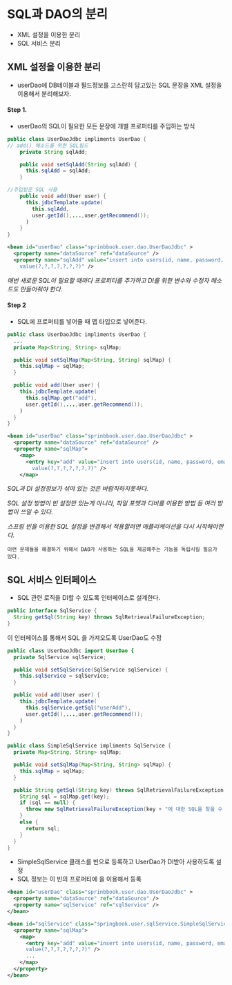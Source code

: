 # SQL과 DAO의 분리
- XML 설정을 이용한 분리
- SQL 서비스 분리

## XML 설정을 이용한 분리
- userDao에 DB테이블과 필드정보를 고스란히 담고있는 SQL 문장을 XML 설정을 이용해서 분리해보자.

#### Step 1.
- userDao의 SQL이 필요한 모든 문장에 개별 프로퍼티를 주입하는 방식

```java
public class UserDaoJdbc impliments UserDao {
// add() 메소드를 위한 SQL필드
    private String sqlAdd;

    public void setSqlAdd(String sqlAdd) {
      this.sqlAdd = sqlAdd;
    }

//주입받은 SQL 사용
    public void add(User user) {
      this.jdbcTemplate.update(
        this.sqlAdd,
        user.getId(),...,user.getRecommend());
      )
    }
}
```

```XML
<bean id="userDao" class="sprinbbook.user.dao.UserDaoJdbc" >
  <property name="dataSource" ref="dataSource" />
  <property name="sqlAdd" value="insert into users(id, name, password, email, level, login, recommend)
    value(?,?,?,?,?,?,?)" />
```

*매번 새로운 SQL이 필요할 때마다 프로퍼티를 추가하고 DI를 위한 변수와 수정자 메소드도 만들어줘야 한다.*

#### Step 2
- SQL에 프로퍼티를 넣어줄 때 맵 타입으로 넣어준다.

```java
public class UserDaoJdbc impliments UserDao {
  ...
  private Map<String, String> sqlMap;

  public void setSqlMap(Map<String, String) sqlMap) {
    this.sqlMap = sqlMap;
  }

  public void add(User user) {
    this.jdbcTemplate.update(
      this.sqlMap.get("add"),
      user.getId(),...,user.getRecommend());
    )
  }
}
```



```XML
<bean id="userDao" class="sprinbbook.user.dao.UserDaoJdbc" >
  <property name="dataSource" ref="dataSource" />
  <property name="sqlMap">
    <map>
      <entry key="add" value="insert into users(id, name, password, email, level, login, recommend)
        value(?,?,?,?,?,?,?)" />
    </map>
```

*SQL과 DI 설정정보가 섞여 있는 것은 바람직하지못하다.*

*SQL 설정 방법이 빈 설정만 있는게 아니라, 파일 포맷과 디비를 이용한 방법 등 여러 방법이 쓰일 수 있다.*

*스프링 빈을 이용한 SQL 설정을 변경해서 적용할려면 애플리케이션을 다시 시작해야한다.*

```
이런 문제들을 해결하기 위해서 DAO가 사용하는 SQL을 제공해주는 기능을 독립시킬 필요가 있다.
```


## SQL 서비스 인터페이스
- SQL 관련 로직을 DI할 수 있도록 인터페이스로 설계한다.

```java
public interface SqlService {
  String getSql(String key) throws SqlRetrievalFailureException;
}
```

이 인터페이스를 통해서 SQL 을 가져오도록 UserDao도 수정

```java
public class UserDaoJdbc import UserDao {
  private SqlService sqlService;

  public void setSqlService(SqlService sqlService) {
    this.sqlService = sqlService;
  }

  public void add(User user) {
    this.jdbcTemplate.update(
      this.sqlService.getSql("userAdd"),
      user.getId(),...,user.getRecommend());
    )
  }
}
```

```java
public class SimpleSqlService impliments SqlService {
  private Map<String, String> sqlMap;

  public void setSqlMap(Map<String, String> sqlMap) {
    this.sqlMap = sqlMap;
  }

  public String getSql(String key) throws SqlRetrievalFailureException {
    String sql = sqlMap.get(key);
    if (sql == null) {
      throw new SqlRetrievalFailureException(key + "에 대한 SQL을 찾을 수 없습니다.");
    }
    else {
      return sql;
    }
  }
}
```

- SimpleSqlService 클래스를 빈으로 등록하고 UserDao가 DI받아 사용하도록 설정
- SQL 정보는 이 빈의 프로퍼티에 <map>을 이용해서 등록

```XML
<bean id="userDao" class="sprinbbook.user.dao.UserDaoJdbc" >
  <property name="dataSource" ref="dataSource" />
  <property name="sqlService" ref="sqlService" />
</bean>

<bean id="sqlService" class="springbook.user.sqlService.SimpleSqlService" >
  <property name="sqlMap">
    <map>
      <entry key="add" value="insert into users(id, name, password, email, level, login, recommend)
      value(?,?,?,?,?,?,?)" />
      ...
    </map>
  </property>
</bean>
```
